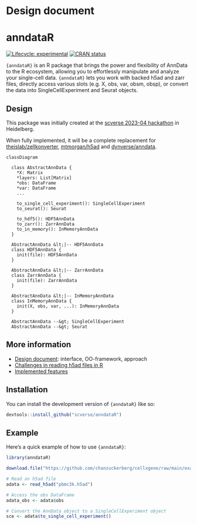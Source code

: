# Design document

<!-- README.md is generated from README.qmd. Please edit that file -->

# anndataR

<!-- badges: start -->

[![Lifecycle:
experimental](https://img.shields.io/badge/lifecycle-experimental-orange.svg)](https://lifecycle.r-lib.org/articles/stages.html#experimental)
[![CRAN
status](https://www.r-pkg.org/badges/version/anndataR.png)](https://CRAN.R-project.org/package=anndataR)
<!-- badges: end -->

`{anndataR}` is an R package that brings the power and flexibility of
AnnData to the R ecosystem, allowing you to effortlessly manipulate and
analyze your single-cell data. `{anndataR}` lets you work with backed
h5ad and zarr files, directly access various slots (e.g. X, obs, var,
obsm, obsp), or convert the data into SingleCellExperiment and Seurat
objects.

## Design

This package was initially created at the [scverse 2023-04
hackathon](https://scverse.org/events/2023_04_hackathon/) in Heidelberg.

When fully implemented, it will be a complete replacement for
[theislab/zellkonverter](https://github.com/theislab/zellkonverter),
[mtmorgan/h5ad](github.com/mtmorgan/h5ad/) and
[dynverse/anndata](https://github.com/dynverse/anndata).

``` mermaid
classDiagram

  class AbstractAnnData {
    *X: Matrix
    *layers: List[Matrix]
    *obs: DataFrame
    *var: DataFrame
    ...

    to_single_cell_experiment(): SingleCellExperiment
    to_seurat(): Seurat

    to_hdf5(): HDF5AnnData
    to_zarr(): ZarrAnnData
    to_in_memory(): InMemoryAnnData
  }

  AbstractAnnData &lt;|-- HDF5AnnData
  class HDF5AnnData {
    init(file): HDF5AnnData
  }

  AbstractAnnData &lt;|-- ZarrAnnData
  class ZarrAnnData {
    init(file): ZarrAnnData
  }

  AbstractAnnData &lt;|-- InMemoryAnnData
  class InMemoryAnnData {
    init(X, obs, var, ...): InMemoryAnnData
  }

  AbstractAnnData --&gt; SingleCellExperiment
  AbstractAnnData --&gt; Seurat

```

## More information

- [Design document](doc/design.md): interface, OO-framework, approach
- [Challenges in reading h5ad files in R](doc/challenges.md)
- [Implemented features](doc/features.md)

## Installation

You can install the development version of `{anndataR}` like so:

``` r
devtools::install_github("scverse/anndataR")
```

## Example

Here’s a quick example of how to use `{anndataR}`:

``` r
library(anndataR)

download.file("https://github.com/chanzuckerberg/cellxgene/raw/main/example-dataset/pbmc3k.h5ad", "pbmc3k.h5ad")

# Read an h5ad file
adata <- read_h5ad("pbmc3k.h5ad")

# Access the obs DataFrame
adata_obs <- adata$obs

# Convert the AnnData object to a SingleCellExperiment object
sce <- adata$to_single_cell_experiment()
```
